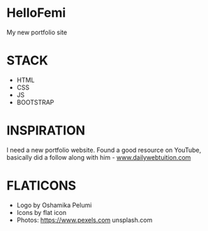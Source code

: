 # HelloFemi
My new portfolio site

# STACK
* HTML
* CSS
* JS
* BOOTSTRAP

# INSPIRATION
I need a new portfolio website. Found a good resource on YouTube, basically did a follow along with him - www.dailywebtuition.com

# FLATICONS
* Logo by Oshamika Pelumi
* Icons by flat icon
* Photos: https://www.pexels.com
          unsplash.com
